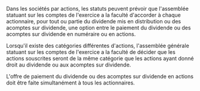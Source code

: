   
 Dans les sociétés par actions, les statuts peuvent prévoir que l'assemblée statuant sur les comptes de l'exercice a la faculté d'accorder à chaque actionnaire, pour tout ou partie du dividende mis en distribution ou des acomptes sur dividende, une option entre le paiement du dividende ou des acomptes sur dividende en numéraire ou en actions.  

  
 Lorsqu'il existe des catégories différentes d'actions, l'assemblée générale statuant sur les comptes de l'exercice a la faculté de décider que les actions souscrites seront de la même catégorie que les actions ayant donné droit au dividende ou aux acomptes sur dividende.  

  
 L'offre de paiement du dividende ou des acomptes sur dividende en actions doit être faite simultanément à tous les actionnaires.  
